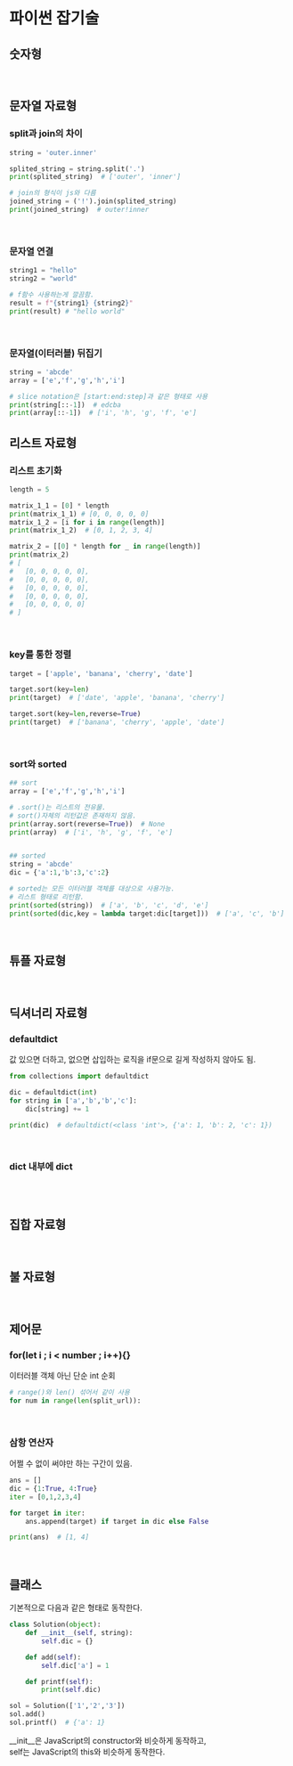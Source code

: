 # 파이썬 잡기술

## 숫자형

<br/>

## 문자열 자료형

### split과 join의 차이

```python
string = 'outer.inner'

splited_string = string.split('.')
print(splited_string)  # ['outer', 'inner']

# join의 형식이 js와 다름
joined_string = ('!').join(splited_string)
print(joined_string)  # outer!inner
```

<br/>

### 문자열 연결

```python
string1 = "hello"
string2 = "world"

# f함수 사용하는게 깔끔함.
result = f"{string1} {string2}"
print(result) # "hello world"
```

<br/>

### 문자열(이터러블) 뒤집기

```python
string = 'abcde'
array = ['e','f','g','h','i']

# slice notation은 [start:end:step]과 같은 형태로 사용
print(string[::-1])  # edcba
print(array[::-1])  # ['i', 'h', 'g', 'f', 'e']
```

## 리스트 자료형

### 리스트 초기화

```python
length = 5

matrix_1_1 = [0] * length
print(matrix_1_1) # [0, 0, 0, 0, 0]
matrix_1_2 = [i for i in range(length)]
print(matrix_1_2)  # [0, 1, 2, 3, 4]

matrix_2 = [[0] * length for _ in range(length)]
print(matrix_2)
# [
#   [0, 0, 0, 0, 0],
#   [0, 0, 0, 0, 0],
#   [0, 0, 0, 0, 0],
#   [0, 0, 0, 0, 0],
#   [0, 0, 0, 0, 0]
# ]
```

<br/>

### key를 통한 정렬

```python
target = ['apple', 'banana', 'cherry', 'date']

target.sort(key=len)
print(target)  # ['date', 'apple', 'banana', 'cherry']

target.sort(key=len,reverse=True)
print(target)  # ['banana', 'cherry', 'apple', 'date']
```

<br/>

### sort와 sorted

```python
## sort
array = ['e','f','g','h','i']

# .sort()는 리스트의 전유물.
# sort()자체의 리턴값은 존재하지 않음.
print(array.sort(reverse=True))  # None
print(array)  # ['i', 'h', 'g', 'f', 'e']


## sorted
string = 'abcde'
dic = {'a':1,'b':3,'c':2}

# sorted는 모든 이터러블 객체를 대상으로 사용가능.
# 리스트 형태로 리턴함.
print(sorted(string))  # ['a', 'b', 'c', 'd', 'e']
print(sorted(dic,key = lambda target:dic[target]))  # ['a', 'c', 'b']
```

<br/>

## 튜플 자료형

<br/>

## 딕셔너리 자료형

### defaultdict

값 있으면 더하고, 없으면 삽입하는 로직을 if문으로 길게 작성하지 않아도 됨.

```python
from collections import defaultdict

dic = defaultdict(int)
for string in ['a','b','b','c']:
    dic[string] += 1

print(dic)  # defaultdict(<class 'int'>, {'a': 1, 'b': 2, 'c': 1})
```

<br/>

### dict 내부에 dict

```python

```

<br/>

## 집합 자료형

<br/>

## 불 자료형

<br/>

## 제어문

### for(let i ; i < number ; i++){}

이터러블 객체 아닌 단순 int 순회

```python
# range()와 len() 섞어서 같이 사용
for num in range(len(split_url)):
```

<br/>

### 삼항 연산자

어쩔 수 없이 써야만 하는 구간이 있음.

```python
ans = []
dic = {1:True, 4:True}
iter = [0,1,2,3,4]

for target in iter:
    ans.append(target) if target in dic else False

print(ans)  # [1, 4]
```

<br/>

## 클래스

기본적으로 다음과 같은 형태로 동작한다.

```python
class Solution(object):
    def __init__(self, string):
        self.dic = {}

    def add(self):
        self.dic['a'] = 1

    def printf(self):
        print(self.dic)

sol = Solution(['1','2','3'])
sol.add()
sol.printf()  # {'a': 1}
```

\_\_init\_\_은 JavaScript의 constructor와 비슷하게 동작하고, <br/>
self는 JavaScript의 this와 비슷하게 동작한다.

<br/>
